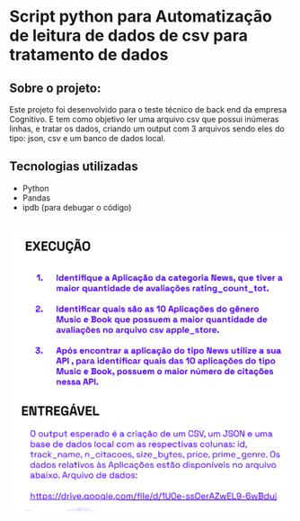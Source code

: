 # Script python para Automatização de leitura de dados de csv para tratamento de dados


## Sobre o projeto:

Este projeto foi desenvolvido para o teste técnico de back end da empresa Cognitivo. E tem como objetivo ler uma arquivo csv que possui inúmeras linhas, e tratar os dados, criando um output com 3 arquivos sendo eles do tipo: json, csv e um banco de dados local.

## Tecnologias utilizadas

- Python
- Pandas
- ipdb (para debugar o código)
  

<br>
<img src="./print_do_teste.png" alt="Print do teste" />

